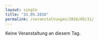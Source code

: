 ```yaml
---
layout: single
title: "31.05.2016"
permalink: /veranstaltungen/2016/05/31/
---
```


Keine Veranstaltung an diesem Tag.

